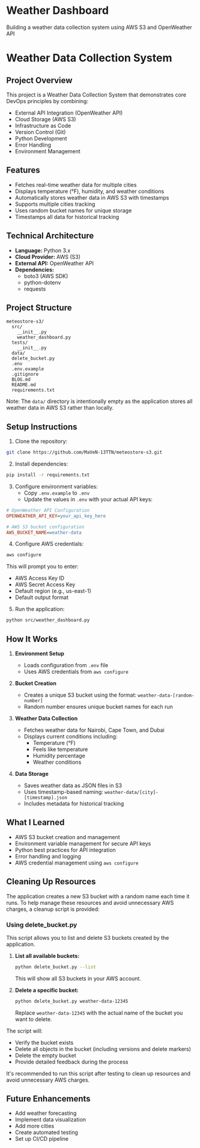 # Weather Dashboard

Building a weather data collection system using AWS S3 and OpenWeather API

# Weather Data Collection System

## Project Overview
This project is a Weather Data Collection System that demonstrates core DevOps principles by combining:
- External API Integration (OpenWeather API)
- Cloud Storage (AWS S3)
- Infrastructure as Code
- Version Control (Git)
- Python Development
- Error Handling
- Environment Management

## Features
- Fetches real-time weather data for multiple cities
- Displays temperature (°F), humidity, and weather conditions
- Automatically stores weather data in AWS S3 with timestamps
- Supports multiple cities tracking
- Uses random bucket names for unique storage
- Timestamps all data for historical tracking

## Technical Architecture
- **Language:** Python 3.x
- **Cloud Provider:** AWS (S3)
- **External API:** OpenWeather API
- **Dependencies:**
  - boto3 (AWS SDK)
  - python-dotenv
  - requests

## Project Structure
```
meteostore-s3/
  src/
    __init__.py
    weather_dashboard.py
  tests/
    __init__.py
  data/
  delete_bucket.py
  .env
  .env.example
  .gitignore
  BLOG.md
  README.md
  requirements.txt
```

Note: The `data/` directory is intentionally empty as the application stores all weather data in AWS S3 rather than locally.

## Setup Instructions

1. Clone the repository:
```bash
git clone https://github.com/MaVeN-13TTN/meteostore-s3.git
```

2. Install dependencies:
```bash
pip install -r requirements.txt
```

3. Configure environment variables:
   - Copy `.env.example` to `.env`
   - Update the values in `.env` with your actual API keys:
```ini
# OpenWeather API Configuration
OPENWEATHER_API_KEY=your_api_key_here

# AWS S3 bucket configuration
AWS_BUCKET_NAME=weather-data
```

4. Configure AWS credentials:
```bash
aws configure
```
This will prompt you to enter:
- AWS Access Key ID
- AWS Secret Access Key
- Default region (e.g., us-east-1)
- Default output format

5. Run the application:
```bash
python src/weather_dashboard.py
```

## How It Works

1. **Environment Setup**
   - Loads configuration from `.env` file
   - Uses AWS credentials from `aws configure`

2. **Bucket Creation**
   - Creates a unique S3 bucket using the format: `weather-data-[random-number]`
   - Random number ensures unique bucket names for each run

3. **Weather Data Collection**
   - Fetches weather data for Nairobi, Cape Town, and Dubai
   - Displays current conditions including:
     - Temperature (°F)
     - Feels like temperature
     - Humidity percentage
     - Weather conditions

4. **Data Storage**
   - Saves weather data as JSON files in S3
   - Uses timestamp-based naming: `weather-data/[city]-[timestamp].json`
   - Includes metadata for historical tracking

## What I Learned
- AWS S3 bucket creation and management
- Environment variable management for secure API keys
- Python best practices for API integration
- Error handling and logging
- AWS credential management using `aws configure`

## Cleaning Up Resources

The application creates a new S3 bucket with a random name each time it runs. To help manage these resources and avoid unnecessary AWS charges, a cleanup script is provided:

### Using delete_bucket.py

This script allows you to list and delete S3 buckets created by the application.

1. **List all available buckets:**
   ```bash
   python delete_bucket.py --list
   ```
   This will show all S3 buckets in your AWS account.

2. **Delete a specific bucket:**
   ```bash
   python delete_bucket.py weather-data-12345
   ```
   Replace `weather-data-12345` with the actual name of the bucket you want to delete.

The script will:
- Verify the bucket exists
- Delete all objects in the bucket (including versions and delete markers)
- Delete the empty bucket
- Provide detailed feedback during the process

It's recommended to run this script after testing to clean up resources and avoid unnecessary AWS charges.

## Future Enhancements

- Add weather forecasting
- Implement data visualization
- Add more cities
- Create automated testing
- Set up CI/CD pipeline
